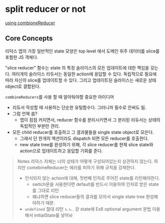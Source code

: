 # split reducer or not

[using combioneReducer](https://redux.js.org/recipes/structuring-reducers/using-combinereducers)

## Core Concepts

리덕스 앱의 가장 일반적인 state 모양은 top level 에서 도메인 위주 데이터를 slice를 포함한 JS 객체다.

"slice reducer" 함수는 state 의 특정 슬라이스의 모든 업데이트에 대한 책임을 갖는다. 여러개의 슬라이스 리듀서는 동일한 action에 응답할 수 있다. 독립적으로 필요에 따라 자신의 slice를 업데이트할 수 있다. 그리고 업데이트된 슬라이스는 새로운 상태 object로 결합된다.

`combineReducers`를 사용 할 때 알아둬야할 중요한 아이디어

- 리듀서 작성할 때 사용하는 단순한 유틸함수다. 그러니까 필수로 안써도 됨.
- 그럼 언제 씀?
  - 앱이 점점 커지면서, reducer 함수를 분리시키면서 그 분리된 리듀서는 상태의 독립적인 부분만 관리.
- 모든 child reducer를 호출하고 그 결과물들을 single state object로 모은다.
  - 그래서 단 한개의 액션이라도 dispatch 되면 모든 reducer를 호출한다.
  - new state tree를 완성하기 위해, 각 slice reducer를 현재 slice state와 action으로 업데이트하고 응답할 기회를 준다.

> Notes
> 리덕스 자체는 너의 상태가 어떻게 구성되어있는지 상관하지 않는다. 하지만 comebineReducer는 에러를 피하기 위해 규칙을 강제한다.
>
> - 인식되지 않는 action에 대해, 첫번째 인자로 주어진 state를 리턴해야한다.
>   - swtich문을 사용한다면 default를 반드시 이용하여 인자로 받은 state를 그대로 리턴
>   - 왜냐하면 slice reducer들의 결과를 모아서 single state tree 완성해야하기 때문.
> - `undefined` 절대 리턴 ㄴㄴ. 걍 state에 Es6 optional argument 문법 이용해서 initialState를 넣어놔

